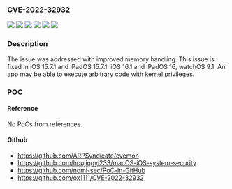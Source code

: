 ### [CVE-2022-32932](https://cve.mitre.org/cgi-bin/cvename.cgi?name=CVE-2022-32932)
![](https://img.shields.io/static/v1?label=Product&message=iOS%20and%20iPadOS&color=blue)
![](https://img.shields.io/static/v1?label=Product&message=watchOS&color=blue)
![](https://img.shields.io/static/v1?label=Version&message=%3C%2015.7%20&color=brighgreen)
![](https://img.shields.io/static/v1?label=Version&message=%3C%2016.1%20&color=brighgreen)
![](https://img.shields.io/static/v1?label=Version&message=%3C%209.1%20&color=brighgreen)
![](https://img.shields.io/static/v1?label=Vulnerability&message=An%20app%20may%20be%20able%20to%20execute%20arbitrary%20code%20with%20kernel%20privileges&color=brighgreen)

### Description

The issue was addressed with improved memory handling. This issue is fixed in iOS 15.7.1 and iPadOS 15.7.1, iOS 16.1 and iPadOS 16, watchOS 9.1. An app may be able to execute arbitrary code with kernel privileges.

### POC

#### Reference
No PoCs from references.

#### Github
- https://github.com/ARPSyndicate/cvemon
- https://github.com/houjingyi233/macOS-iOS-system-security
- https://github.com/nomi-sec/PoC-in-GitHub
- https://github.com/ox1111/CVE-2022-32932

